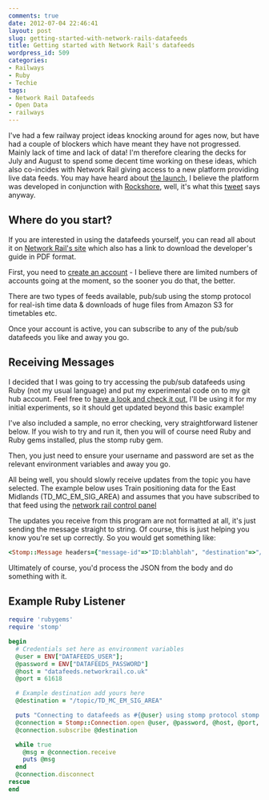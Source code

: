 ```yaml
---
comments: true
date: 2012-07-04 22:46:41
layout: post
slug: getting-started-with-network-rails-datafeeds
title: Getting started with Network Rail's datafeeds
wordpress_id: 509
categories:
- Railways
- Ruby
- Techie
tags:
- Network Rail Datafeeds
- Open Data
- railways
---
```


I've had a few railway project ideas knocking around for ages now, but have had a couple of blockers which have meant they have not progressed. Mainly lack of time and lack of data! I'm therefore clearing the decks for July and August to spend some decent time working on these ideas, which also co-incides with Network Rail giving access to a new platform providing live data feeds. You may have heard about [the launch](http://www.techweekeurope.co.uk/news/network-rail-open-data-feeds-83128), I believe the platform was developed in conjunction with [Rockshore](http://rockshore.net/), well, it's what this [tweet](https://twitter.com/rockshoreltd/status/218323058493108224) says anyway.


## Where do you start?


If you are interested in using the datafeeds yourself, you can read all about it on [Network Rail's site](http://www.networkrail.co.uk/data-feeds/) which also has a link to download the developer's guide in PDF format.

First, you need to [create an account](https://datafeeds.networkrail.co.uk/ntrod/login) - I believe there are limited numbers of accounts going at the moment, so the sooner you do that, the better.

There are two types of feeds available, pub/sub using the stomp protocol for real-ish time data & downloads of huge files from Amazon S3 for timetables etc.

Once your account is active, you can subscribe to any of the pub/sub datafeeds you like and away you go.


## Receiving Messages


I decided that I was going to try accessing the pub/sub datafeeds using Ruby (not my usual language) and put my experimental code on to my git hub account. Feel free to [have a look and check it out](https://github.com/jamesjefferies/national-rail-datafeeds-ruby-examples), I'll be using it for my initial experiments, so it should get updated beyond this basic example!

I've also included a sample, no error checking, very straightforward listener below. If you wish to try and run it, then you will of course need Ruby and Ruby gems installed, plus the stomp ruby gem.

Then, you just need to ensure your username and password are set as the relevant environment variables and away you go.

All being well, you should slowly receive updates from the topic you have selected. The example below uses Train positioning data for the East Midlands (TD_MC_EM_SIG_AREA) and assumes that you have subscribed to that feed using the [network rail control panel](https://datafeeds.networkrail.co.uk/ntrod/myFeeds)

The updates you receive from this program are not formatted at all, it's just sending the message straight to string. Of course, this is just helping you know you're set up correctly. So you would get something like:


``` ruby
<Stomp::Message headers={"message-id"=>"ID:blahblah", "destination"=>"/topic/TD_MC_EM_SIG_AREA", "timestamp"=>"1341436026840", "expires"=>"1341436326840", "persistent"=>"true", "priority"=>"4"} body='[{"CA_MSG":{"to":"1234","time":"1341435963000","area_id":"WH","msg_type":"CA","from":"5678","descr":"1Z99"}}]' command='MESSAGE' >
```


Ultimately of course, you'd process the JSON from the body and do something with it.


## Example Ruby Listener


``` ruby
require 'rubygems'
require 'stomp'

begin
  # Credentials set here as environment variables
  @user = ENV["DATAFEEDS_USER"];
  @password = ENV["DATAFEEDS_PASSWORD"]
  @host = "datafeeds.networkrail.co.uk"
  @port = 61618

  # Example destination add yours here
  @destination = "/topic/TD_MC_EM_SIG_AREA"

  puts "Connecting to datafeeds as #{@user} using stomp protocol stomp://#{@host}:#{@port}\n"
  @connection = Stomp::Connection.open @user, @password, @host, @port, true
  @connection.subscribe @destination

  while true
    @msg = @connection.receive
    puts @msg
  end
  @connection.disconnect
rescue
end
```
